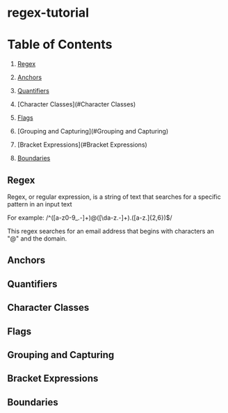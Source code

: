 # regex-tutorial

# Table of Contents

1. [Regex](#Regex)


2. [Anchors](#Anchors)


3. [Quantifiers](#Quantifiers)


4. [Character Classes](#Character Classes)


5. [Flags](#Flags)


6. [Grouping and Capturing](#Grouping and Capturing)


7. [Bracket Expressions](#Bracket Expressions)


8. [Boundaries](#Boundaries)



## Regex
  Regex, or regular expression, is a string of text that searches for a specific pattern in an input text
  
  For example: /^([a-z0-9_.-]+)@([\da-z.-]+).([a-z.]{2,6})$/
  
  This regex searches for an email address that begins with characters an "@" and the domain.
  
## Anchors

## Quantifiers

## Character Classes

## Flags

## Grouping and Capturing

## Bracket Expressions

## Boundaries
  
  

